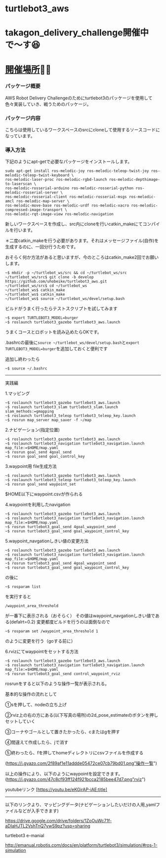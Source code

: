 # turtlebot3_aws

# takagon_delivery_challenge開催中で〜す:satisfied:

# [開催場所](https://github.com/uhobeike/turtlebot3_aws/tree/takagon_delivery_challenge):feet::feet:

### パッケージ概要
AWS Robot Delivery Challengeのためにturtlebot3のパッケージを使用して色々実装していき、戦うためのパッケージ。

### パッケージ内容
こちらは使用しているワークスペースのsrcにcloneして使用するソースコードになっています。


### 導入方法
下記のようにapt-getで必要なパッケージをインストールします。
```
sudo apt-get install ros-melodic-joy ros-melodic-teleop-twist-joy ros-melodic-teleop-twist-keyboard \ 
ros-melodic-laser-proc ros-melodic-rgbd-launch ros-melodic-depthimage-to-laserscan \ 
ros-melodic-rosserial-arduino ros-melodic-rosserial-python ros-melodic-rosserial-server \ 
ros-melodic-rosserial-client ros-melodic-rosserial-msgs ros-melodic-amcl ros-melodic-map-server \ 
ros-melodic-move-base ros-melodic-urdf ros-melodic-xacro ros-melodic-compressed-image-transport \ 
ros-melodic-rqt-image-view ros-melodic-navigation

```

新しいワークスペースを作成し、src内にcloneを行いcatkin_makeにてコンパイルを行います。

＊二度catkin_makeを行う必要があります。それはメッセージファイル(自作)を生成するのに、一回分行うためです。

おそらく何か方法があると思いますが、今のところはcatkin_make2回でお願いします。
```
~$ mkdir -p ~/turtlebot_ws/src && cd ~/turtlebot_ws/src
~/turtlebot_ws/src$ git clone -b develop https://github.com/uhobeike/turtlebot3_aws.git
~/turtlebot_ws/src$ cd ~/turtlebot_ws
~/turtlebot_ws$ catkin_make
~/turtlebot_ws$ catkin_make
~/turtlebot_ws$ source ~/turtlebot_ws/devel/setup.bash
```
ビルドがうまく行ったらテストスクリプトを試してみます
```
~$ export TURTLEBOT3_MODEL=burger
~$ roslaunch turtlebot3_gazebo turtlebot3_aws.launch
```

うまくコースとロボットを読み込めたらOKです。

.bashrcの最後に`source ~/turtlebot_ws/devel/setup.bash`と`export TURTLEBOT3_MODEL=burger`を追加しておくと便利です

追加し終わったら
```
~$ source ~/.bashrc
```
___
実践編

1.マッピング
```
~$ roslaunch turtlebot3_gazebo turtlebot3_aws.launch
~$ roslaunch turtlebot3_slam turtlebot3_slam.launch slam_methods:=gmapping
~$ roslaunch turtlebot3_teleop turtlebot3_teleop_key.launch
~$ rosrun map_server map_saver -f ~/map
```
2.ナビゲーション(指定位置)
```
~$ roslaunch turtlebot3_gazebo turtlebot3_aws.launch
~$ roslaunch turtlebot3_navigation turtlebot3_navigation.launch map_file:=$HOME/map.yaml
~$ rosrun goal_send 4goal_send
~$ rosrun goal_send goal_control_key
```
3.waypoint用 file生成方法
```
~$ roslaunch turtlebot3_gazebo turtlebot3_aws.launch
~$ roslaunch turtlebot3_teleop turtlebot3_teleop_key.launch
~$ rosrun goal_send waypoint_set
```
$HOME以下にwaypoint.csvが作られる

4.waypointを利用したnavigation
```
~$ roslaunch turtlebot3_gazebo turtlebot3_aws.launch
~$ roslaunch turtlebot3_navigation turtlebot3_navigation.launch map_file:=$HOME/map.yaml
~$ rosrun turtlebot3_goal_send 4goal_waypoint_send
~$ rosrun turtlebot3_goal_send goal_waypoint_control_key
```

5.waypoint_navgationしきい値の変更方法
```
~$ roslaunch turtlebot3_gazebo turtlebot3_aws.launch
~$ roslaunch turtlebot3_navigation turtlebot3_navigation.launch map_file:=$HOME/map.yaml
~$ rosrun turtlebot3_goal_send 4goal_waypoint_send
~$ rosrun turtlebot3_goal_send goal_waypoint_control_key
```
の後に
```
~$ rosparam list
```
を実行すると
```
/waypoint_area_threshold
```
が一番下に表示される（おそらく）
その値はwaypoint_navgationしきい値である(defalrt=0.2)
変更都度ビルドを行うのは面倒なので
```
~$ rosparam set /waypoint_area_threshold 1
```
のように変更を行う（goする前に）

6.rvizにてwaypointをセットする方法
```
~$ roslaunch turtlebot3_gazebo turtlebot3_aws.launch
~$ roslaunch turtlebot3_navigation turtlebot3_navigation.launch map_file:=$HOME/map.yaml
~$ rosrun turtlebot3_goal_send control_waypoint_rviz
```
rosrunをすると以下のような操作一覧が表示される。

基本的な操作の流れとして

①sを押して、nodeの立ち上げ

②rviz上の右の方にある(以下写真の場所)の2d_pose_estimateのボタンを押しセットしていく

③コーナやゴールとして置きたかったら、cまたはgを押す

④間違えて作成したら、jで消す

⑤終わったら、fを押してhomeディレクトリにcsvファイルを作成する

(https://i.gyazo.com/2f89af1e11addde05472ce07cb79bd01.png"操作一覧")

以上の操作により、以下のようにwaypointを設定できます。
(https://i.gyazo.com/47c8cf93ff124f921bcca2185bee47d7.png"rviz")

youtubeリンク
[https://youtu.be/eKGirAP-iAE:title]
___

以下のリンクより、マッピングデータ(ナビゲーションしたいだけの人用,yamlファイルなどが入手できます)

https://drive.google.com/drive/folders/1ZoOuWc71f-aDIaHJTL2VshTnQ7ywS9pz?usp=sharing

turtlebot3 e-manial

http://emanual.robotis.com/docs/en/platform/turtlebot3/simulation/#ros-1-simulation


